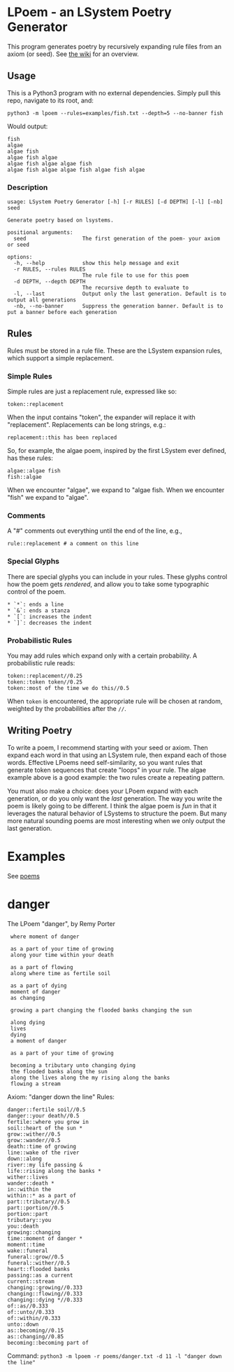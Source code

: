 # LPoem - an LSystem Poetry Generator

This program generates poetry by recursively expanding rule files from an axiom (or seed). See [the wiki](https://en.wikipedia.org/w/index.php?title=L-system&useskin=vector) for an overview.

## Usage

This is a Python3 program with no external dependencies. Simply pull this repo, navigate to its root, and:

```
python3 -m lpoem --rules=examples/fish.txt --depth=5 --no-banner fish
```

Would output:

```
fish
algae
algae fish
algae fish algae
algae fish algae algae fish
algae fish algae algae fish algae fish algae
```

### Description
```
usage: LSystem Poetry Generator [-h] [-r RULES] [-d DEPTH] [-l] [-nb] seed

Generate poetry based on lsystems.

positional arguments:
  seed                  The first generation of the poem- your axiom or seed

options:
  -h, --help            show this help message and exit
  -r RULES, --rules RULES
                        The rule file to use for this poem
  -d DEPTH, --depth DEPTH
                        The recursive depth to evaluate to
  -l, --last            Output only the last generation. Default is to output all generations
  -nb, --no-banner      Suppress the generation banner. Default is to put a banner before each generation
```

## Rules
Rules must be stored in a rule file. These are the LSystem expansion rules, which support a simple replacement.

### Simple Rules
Simple rules are just a replacement rule, expressed like so:

```
token::replacement
```

When the input contains "token", the expander will replace it with "replacement". Replacements can be long strings, e.g.:

```
replacement::this has been replaced
```

So, for example, the algae poem, inspired by the first LSystem ever defined, has these rules:

```
algae::algae fish
fish::algae
```

When we encounter "algae", we expand to "algae fish. When we encounter "fish" we expand to "algae".

### Comments
A "#" comments out everything until the end of the line, e.g.,

```
rule::replacement # a comment on this line
```

### Special Glyphs
There are special glyphs you can include in your rules. These glyphs control how the poem gets *rendered*, and allow you to take some typographic control of the poem.

    * `*`: ends a line
    * `&`: ends a stanza
    * `[`: increases the indent
    * `]`: decreases the indent

### Probabilistic Rules
You may add rules which expand only with a certain probability. A probabilistic rule reads:

```
token::replacement//0.25
token::token token//0.25
token::most of the time we do this//0.5
```

When `token` is encountered, the appropriate rule will be chosen at random, weighted by the probabilities after the `//`.

## Writing Poetry
To write a poem, I recommend starting with your seed or axiom. Then expand each word in that using an LSystem rule, then expand each of those words. Effective LPoems need self-similarity, so you want rules that generate token sequences that create "loops" in your rule. The algae example above is a good example: the two rules create a repeating pattern.

You must also make a choice: does your LPoem expand with each generation, or do you only want the *last* generation. The way you write the poem is likely going to be different. I think the algae poem is *fun* in that it leverages the natural behavior of LSystems to structure the poem. But many more natural sounding poems are most interesting when we only output the last generation.

# Examples
See [poems](./poems/)

# danger
The LPoem "danger", by Remy Porter

```
 where moment of danger

 as a part of your time of growing
 along your time within your death

 as a part of flowing
 along where time as fertile soil

 as a part of dying
 moment of danger
 as changing

 growing a part changing the flooded banks changing the sun

 along dying
 lives
 dying
 a moment of danger

 as a part of your time of growing

 becoming a tributary unto changing dying
 the flooded banks along the sun
 along the lives along the my rising along the banks
 flowing a stream
```

Axiom: "danger down the line"
Rules:
```
danger::fertile soil//0.5
danger::your death//0.5
fertile::where you grow in
soil::heart of the sun *
grow::wither//0.5
grow::wander//0.5
death::time of growing
line::wake of the river
down::along
river::my life passing &
life::rising along the banks *
wither::lives
wander::death *
in::within the
within::* as a part of
part::tributary//0.5
part::portion//0.5
portion::part
tributary::you
you::death
growing::changing
time::moment of danger *
moment::time
wake::funeral
funeral::grow//0.5
funeral::wither//0.5
heart::flooded banks
passing::as a current
current::stream
changing::growing//0.333
changing::flowing//0.333
changing::dying *//0.333
of::as//0.333
of::unto//0.333
of::within//0.333
unto::down
as::becoming//0.15
as::changing//0.85
becoming::becoming part of
```

Command: `python3 -m lpoem -r poems/danger.txt -d 11 -l "danger down the line"`
